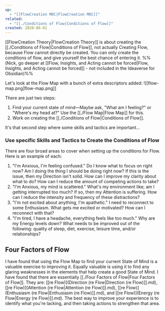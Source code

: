 ```yaml
---
up:
  - "[[FlowCreation MOC|FlowCreation MOC]]"
related:
  - "[[./Conditions of Flow|Conditions of Flow]]"
created: 2020-06-01
---
```


[[FlowCreation Theory|FlowCreation Theory]] is about creating the [[./Conditions of Flow|Conditions of Flow]], not actually Creating Flow, because Flow cannot directly be created. You can only create the conditions of flow, and give yourself the best chance of entering it. %%(Nick, go deeper at [[Flow, Insights, and Acting cannot be forced|Flow, Insights, and Acting cannot be forced]] - not included in the Ideaverse for Obsidian)%%

Let's look at the Flow Map with a bunch of extra descriptors added:
![[flow-map.png|flow-map.png]]

There are just two steps:
1. Find your current state of mind—Maybe ask, "What am I feeling?" or "Where's my head at?" Use the [[./Flow Map|Flow Map]] for this.
2. Work on creating the [[./Conditions of Flow|Conditions of Flow]].

It's that second step where some skills and tactics are important...

### Use specific Skills and Tactics to Create the Conditions of Flow
There are four broad areas to cover when setting up the conditions for Flow. Here is an example of each:

1. "I'm Anxious, I'm feeling confused." Do I know what to focus on right now? Am I doing the thing I should be doing right now? If this is the issue, then my Direction isn't solid. How can I improve my clarity about what to do? How can I reduce the amount of competing actions to take?
2. "I'm Anxious, my mind is scattered." What's my environment like; am I getting interrupted too much? If so, then my Attention is suffering. How can I reduce the intensity and frequency of these distractions?
3. "I'm not excited about anything, I'm apathetic." I need to reconnect to some Enthusiasm. What gets me excited or motivated? How can I reconnect with that?
4. "I'm tired, I have a headache, everything feels like too much." Why are my Energy levels down? What needs to be improved out of the following: quality of sleep, diet, exercise, leisure time, and/or relationships?

## Four Factors of Flow

I have found that using the Flow Map to find your current State of Mind is a valuable exercise to improving it. Equally valuable is using it to find any glaring weaknesses in the elements that help create a good State of Mind. I have found that there are essentially [[./Four Factors of Flow|Four Factors of Flow]]. They are: [[re Flow)](Direction (re Flow|Direction (re Flow)]].md), [[re Flow)](Attention (re Flow|Attention (re Flow)]].md), [[re Flow)](Enthusiasm (re Flow|Enthusiasm (re Flow)]].md), and [[re Flow)](Energy (re Flow|Energy (re Flow)]].md). The best way to improve your experience is to identify what you're lacking, and then taking actions to strengthen that area.
